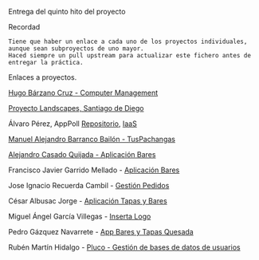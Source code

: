 Entrega del quinto hito del proyecto

Recordad

    Tiene que haber un enlace a cada uno de los proyectos individuales, aunque sean subproyectos de uno mayor.
    Haced siempre un pull upstream para actualizar este fichero antes de entregar la práctica.

Enlaces a proyectos.

[Hugo Bárzano Cruz - Computer Management](https://github.com/hugobarzano/osl-computer-management)

[Proyecto Landscapes, Santiago de Diego](https://github.com/santidediego/Landscapes)

Álvaro Pérez, AppPoll [Repositorio](https://github.com/alvaro-gr/proyecto-IV), [IaaS](http://apppoll-vagrant.cloudapp.net/proyecto)

[Manuel Alejandro Barranco Bailón - TusPachangas](https://github.com/mabarrbai/TusPachangas)

[Alejandro Casado Quijada - Aplicación Bares](https://github.com/acasadoquijada/IV)

Francisco Javier Garrido Mellado - [Aplicación Bares](https://github.com/javiergarridomellado/DAI)

Jose Ignacio Recuerda Cambil - [Gestión Pedidos](https://github.com/ignaciorecuerda/gestionpedidos_django)

César Albusac Jorge - [Aplicación Tapas y Bares](https://github.com/cesar2/DAI-BARES)

Miguel Ángel García Villegas - [Inserta Logo](https://github.com/magvugr/InsertaLogo)

Pedro Gázquez Navarrete - [App Bares y Tapas Quesada](https://github.com/pedrogazquez/appBares)

Rubén Martín Hidalgo - [Pluco - Gestión de bases de datos de usuarios](https://github.com/romilgildo/IV-PLUCO-RMH)


